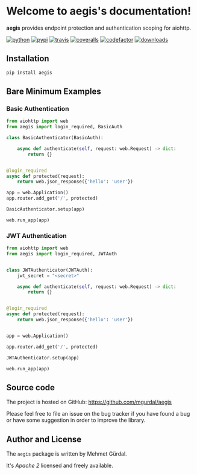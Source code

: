 # Welcome to aegis's documentation\!

**aegis** provides endpoint protection and authentication scoping for
aiohttp.

[![python](https://img.shields.io/badge/python-3.6-brightgreen.svg)](https://www.python.org/downloads/release/python-360)
[![pypi](https://badge.fury.io/py/aegis.svg)](https://badge.fury.io/py/aegis)
[![travis](https://travis-ci.org/mgurdal/aegis.svg?branch=master)](https://travis-ci.org/mgurdal/aegis)
[![coveralls](https://coveralls.io/repos/github/mgurdal/aegis/badge.svg?branch=master)](https://coveralls.io/github/mgurdal/aegis?branch=master)
[![codefactor](https://www.codefactor.io/repository/github/mgurdal/aegis/badge)](https://www.codefactor.io/repository/github/mgurdal/aegis)
[![downloads](https://img.shields.io/pypi/dm/aegis.svg)](https://pypi.python.org/pypi/aegis)

## Installation

``` bash
pip install aegis
```

## Bare Minimum Examples

### Basic Authentication
```python
from aiohttp import web
from aegis import login_required, BasicAuth

class BasicAuthenticator(BasicAuth):

    async def authenticate(self, request: web.Request) -> dict:
        return {}


@login_required
async def protected(request):
    return web.json_response({'hello': 'user'})

app = web.Application()
app.router.add_get('/', protected)

BasicAuthenticator.setup(app)

web.run_app(app)

```

### JWT Authentication

```python
from aiohttp import web
from aegis import login_required, JWTAuth


class JWTAuthenticator(JWTAuth):
    jwt_secret = "<secret>"

    async def authenticate(self, request: web.Request) -> dict:
        return {}


@login_required
async def protected(request):
    return web.json_response({'hello': 'user'})


app = web.Application()

app.router.add_get('/', protected)

JWTAuthenticator.setup(app)

web.run_app(app)
```

## Source code

The project is hosted on GitHub: <https://github.com/mgurdal/aegis>

Please feel free to file an issue on the bug tracker if you have found a
bug or have some suggestion in order to improve the library.

## Author and License

The `aegis` package is written by Mehmet Gürdal.

It's *Apache 2* licensed and freely available.
